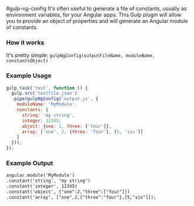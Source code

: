 #gulp-ng-config
It's often useful to generate a file of constants, usually as environment variables, for your Angular apps.
This Gulp plugin will allow you to provide an object of properties and will generate an Angular module of constants.

### How it works
It's pretty simple:
`gulpNgConfig(outputFileName, moduleName, constantsObject)`



### Example Usage
```javascript
gulp.task('test', function () {
  gulp.src('testfile.json')
  .pipe(gulpNgConfig('output.js', {
    moduleName: 'MyModule',
    constants: {
      string: 'my string',
      integer: 12345,
      object: {one: 2, three: ['four']},
      array: ['one', 2, {three: 'four'}, [5, 'six']]
    }
  }));
});
```
### Example Output
```html
angular.module('MyModule')
.constant('string', "my string")
.constant('integer', 12345)
.constant('object', {"one":2,"three":["four"]})
.constant('array', ["one",2,{"three":"four"},[5,"six"]]);
```
